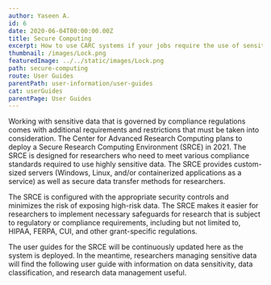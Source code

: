 ```yaml
---
author: Yaseen A.
id: 6
date: 2020-06-04T00:00:00.00Z
title: Secure Computing
excerpt: How to use CARC systems if your jobs require the use of sensitive data.
thumbnail: /images/Lock.png
featuredImage: ../../static/images/Lock.png
path: secure-computing
route: User Guides
parentPath: user-information/user-guides
cat: userGuides
parentPage: User Guides
---
```


Working with sensitive data that is governed by compliance regulations comes with additional requirements and restrictions that must be taken into consideration. The Center for Advanced Research Computing plans to deploy a Secure Research Computing Environment (SRCE) in 2021. The SRCE is designed for researchers who need to meet various compliance standards required to use highly sensitive data. The SRCE provides custom-sized servers (Windows, Linux, and/or containerized applications as a service) as well as secure data transfer methods for researchers.

The SRCE is configured with the appropriate security controls and minimizes the risk of exposing high-risk data. The SRCE makes it easier for researchers to implement necessary safeguards for research that is subject to regulatory or compliance requirements, including but not limited to, HIPAA, FERPA, CUI, and other grant-specific regulations.

The user guides for the SRCE will be continuously updated here as the system is deployed. In the meantime, researchers managing sensitive data will find the following user guide with information on data sensitivity, data classification, and research data management useful.
